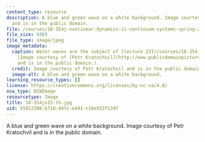 ```yaml
---
content_type: resource
description: A blue and green wave on a white background. Image courtesy of Petr Kratochvil
  and is in the public domain.
file: /courses/18-354j-nonlinear-dynamics-ii-continuum-systems-spring-2015/55922306b718947ce491c16e923f13d7_18-354js15-th.jpg
file_size: 9363
file_type: image/jpeg
image_metadata:
  caption: Water waves are the subject of [lecture 23](/courses/18-354j-nonlinear-dynamics-ii-continuum-systems-spring-2015/resources/mit18_354js15_ch23).
    (Image courtesy of [Petr Kratochvil](http://www.publicdomainpictures.net/view-image.php?image=1218)
    and is in the public domain.)
  credit: Image courtesy of Petr Kratochvil and is in the public domain.
  image-alt: A blue and green wave on a white background.
learning_resource_types: []
license: https://creativecommons.org/licenses/by-nc-sa/4.0/
ocw_type: OCWImage
resourcetype: Image
title: 18-354js15-th.jpg
uid: 55922306-b718-947c-e491-c16e923f13d7
---
```

A blue and green wave on a white background. Image courtesy of Petr Kratochvil and is in the public domain.